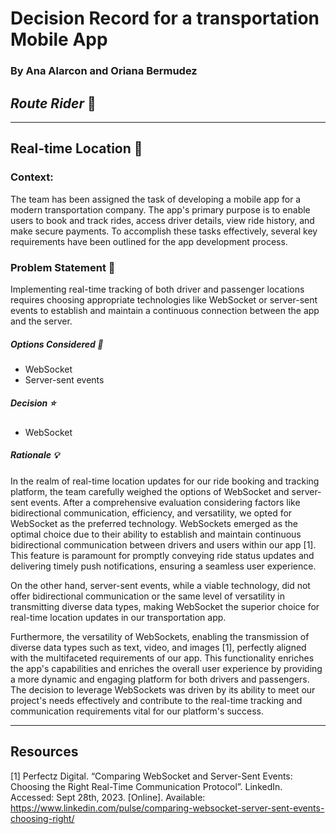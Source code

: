 # Decision Record for a transportation Mobile App

### By Ana Alarcon and Oriana Bermudez

## _Route Rider_ 🚛

---

## Real-time Location 📍

### Context:

The team has been assigned the task of developing a mobile app for a modern transportation company. The app's primary purpose is to enable users to book and track rides, access driver details, view ride history, and make secure payments. To accomplish these tasks effectively, several key requirements have been outlined for the app development process.

### Problem Statement 🤔

Implementing real-time tracking of both driver and passenger locations requires choosing appropriate technologies like WebSocket or server-sent events to establish and maintain a continuous connection between the app and the server.

##### Options Considered 🔁

- WebSocket
- Server-sent events

##### Decision ⭐

- WebSocket

##### Rationale 💡

In the realm of real-time location updates for our ride booking and tracking platform, the team carefully weighed the options of WebSocket and server-sent events. After a comprehensive evaluation considering factors like bidirectional communication, efficiency, and versatility, we opted for WebSocket as the preferred technology. WebSockets emerged as the optimal choice due to their ability to establish and maintain continuous bidirectional communication between drivers and users within our app [1]. This feature is paramount for promptly conveying ride status updates and delivering timely push notifications, ensuring a seamless user experience.

On the other hand, server-sent events, while a viable technology, did not offer bidirectional communication or the same level of versatility in transmitting diverse data types, making WebSocket the superior choice for real-time location updates in our transportation app.

Furthermore, the versatility of WebSockets, enabling the transmission of diverse data types such as text, video, and images [1], perfectly aligned with the multifaceted requirements of our app. This functionality enriches the app's capabilities and enriches the overall user experience by providing a more dynamic and engaging platform for both drivers and passengers. The decision to leverage WebSockets was driven by its ability to meet our project's needs effectively and contribute to the real-time tracking and communication requirements vital for our platform's success.

---

## Resources

[1] Perfectz Digital. “Comparing WebSocket and Server-Sent Events: Choosing the Right Real-Time Communication Protocol”. LinkedIn. Accessed: Sept 28th, 2023. [Online]. Available: https://www.linkedin.com/pulse/comparing-websocket-server-sent-events-choosing-right/
